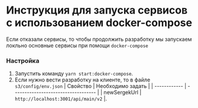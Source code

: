 # Инструкция для запуска сервисов с использованием docker-compose

Если отказали сервисы, то чтобы продолжить разработку мы запускаем локльно основные сервисы при помощи `docker-compose`

### Настройка

1. Запустить команду `yarn start:docker-compose`.
2. Если нужно вести разработку на клиенте, то в файле `s3/config/env.json`
| Свойство     | Необходимо задать                   |
| ------------ | ----------------------------------- |
| newSergekUrl | `http://localhost:3001/api/main/v2` |.
